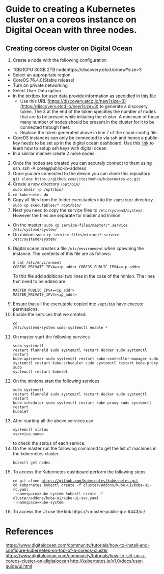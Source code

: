 # Guide to creating a Kubernetes cluster on a coreos instance on Digital Ocean with three nodes.
## Creating coreos cluster on Digital Ocean
1. Create a node with the following configuration
 * 1GB/1CPU 30GB 2TB nodehttps://discovery.etcd.io/new?size=3
 * Select an appropriate region
 * CoreOS 76.4.0(Stable release)
 * Turn on private networking
 * Select User Data option
 * In the textbox for user data provide information as specidied in [this file](https://github.com/jiteshmohan/kubernetes-do/blob/master/cloud-config)
   - Use this URL [https://discovery.etcd.io/new?size=3](https://discovery.etcd.io/new?size=3) to generate a discovery token. The 3 at the end of the token specifies the number of nodes that are to be present while initiating the cluster. A minimum of these many number of nodes should be present in the cluster for it to be connected through fleet.
   - Replace the token generated above in line 7 of the cloud-config file.
  * CoreOS instances can only be connected to via ssh and hence a public-key needs to be set up in the digital ocean dashboard. Use this [link](https://www.digitalocean.com/community/tutorials/how-to-set-up-ssh-keys--2) to learn how to setup ssh keys with digital ocean.
  * In a similar manner create 2 more nodes.
2. Once the nodes are created you can securely connect to them using ssh. ssh -A core@public-ip-address
3. Once you are connected to the device you can clone this repository<br>`git clone https://github.com/jiteshmohan/kubernetes-do.git`
4. Create a new directory `/opt/bin/`<br>`sudo mkdir -p /opt/bin/`
5. `cd kubernetes-do`
6. Copy all files from the folder executables into the `/opt/bin/` directory.<br>`sudo cp executables/* /opt/bin/`
7. Next you need to copy the service files to `/etc/systemd/system/`. However the files are separate for master and minion.
 * On the master: `sudo cp service-files/master/*.service /etc/systemd/system/`
 * On minion: `sudo cp service-files/minion/*.service /etc/systemd/system/`
8. Digital ocean creates a file `/etc/environment` when spawning the instance. The contents of this file are as follows:<pre><code>$ cat /etc/environment
  COREOS_PRIVATE_IPV4=\<ip_addr\>
  COREOS_PUBLIC_IPV4=\<ip_addr\>
</code></pre>
   To this file add additional two lines in the case of the minion. The lines that need to be added are<pre><code>MASTER_PUBLIC_IPV4=\<ip_addr\>
  MASTER_PRIVATE_IPV4=<ip_addr>
</code></pre>
9. Ensure that all the executable copied into `/opt/bin` have execute permissions.
10. Enable the services that we created.<pre><code>cd /etc/systemd/system
  sudo systemctl enable *
</code></pre>
11. On master start the following services<pre><code>sudo systemctl restart flanneld
  sudo systemctl restart docker
  sudo systemctl restart kube-apiserver
  sudo systemctl restart kube-controller-manager
  sudo systemctl restart kube-scheduler
  sudo systemctl restart kube-proxy
  sudo systemctl restart kubelet</code></pre>
12. On the minions start the following services<pre><code>sudo systemctl restart flanneld
  sudo systemctl restart docker
  sudo systemctl restart kube-scheduler
  sudo systemctl restart kube-proxy
  sudo systemctl restart kubelet</code></pre>
13. After starting all the above services use<pre><code>systemctl status \<service-name\></code></pre> to check the status of each service.
14. On the master run the following command  to get the list of machines in the kubernetes cluster.<pre><code>kubectl get nodes</code></pre>
15. To access the Kubernetes dashboard perform the following steps<pre><code>cd
  git clone https://github.com/kubernetes/kubernetes.git
  cd kubernetes
  kubectl create -f cluster/addons/kube-ui/kube-ui-rc.yaml --namespace=kube-system
  kubectl create -f cluster/addons/kube-ui/kube-ui-svc.yaml --namespace=kube-system</code></pre>
16. To access the UI use the link https://\<master-public-ip\>:6443/ui/

# References
https://www.digitalocean.com/community/tutorials/how-to-install-and-configure-kubernetes-on-top-of-a-coreos-cluster
https://www.digitalocean.com/community/tutorials/how-to-set-up-a-coreos-cluster-on-digitalocean
http://kubernetes.io/v1.0/docs/user-guide/ui.html

